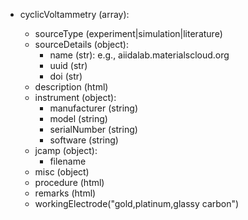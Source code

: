 - cyclicVoltammetry (array<object>):
  - sourceType (experiment|simulation|literature)
  - sourceDetails (object):
    - name (str): e.g., aiidalab.materialscloud.org
    - uuid (str)
    - doi (str)
  - description (html)
  - instrument (object):
    - manufacturer (string)
    - model (string)
    - serialNumber (string)
    - software (string)
  - jcamp (object):
    - filename
  - misc (object)
  - procedure (html)
  - remarks (html)
  - workingElectrode("gold,platinum,glassy carbon")
